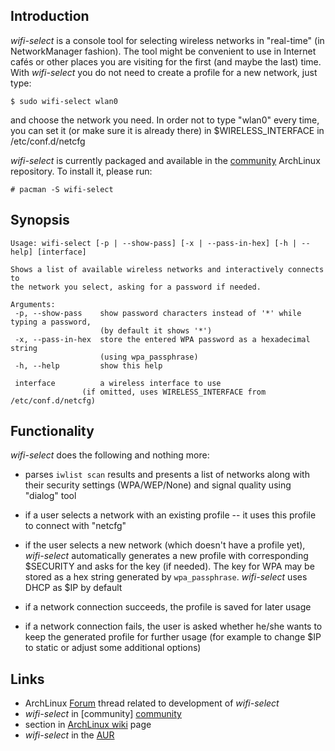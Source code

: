 ## Introduction

*wifi-select* is a console tool for selecting wireless networks in "real-time"
(in NetworkManager fashion). The tool might be convenient to use in Internet
cafés or other places you are visiting for the first (and maybe the last) time.
With *wifi-select* you do not need to create a profile for a new network, just
type:

    $ sudo wifi-select wlan0

and choose the network you need. In order not to type "wlan0" every time, you
can set it (or make sure it is already there) in $WIRELESS_INTERFACE in
/etc/conf.d/netcfg

*wifi-select* is currently packaged and available in the [community] ArchLinux
repository. To install it, please run:

    # pacman -S wifi-select

## Synopsis

    Usage: wifi-select [-p | --show-pass] [-x | --pass-in-hex] [-h | --help] [interface]

    Shows a list of available wireless networks and interactively connects to
    the network you select, asking for a password if needed.

    Arguments:
     -p, --show-pass    show password characters instead of '*' while typing a password,
                        (by default it shows '*')
     -x, --pass-in-hex  store the entered WPA password as a hexadecimal string
                        (using wpa_passphrase)
     -h, --help         show this help

     interface          a wireless interface to use
                    (if omitted, uses WIRELESS_INTERFACE from /etc/conf.d/netcfg)

## Functionality
    
*wifi-select* does the following and nothing more:

* parses `iwlist scan` results and presents a list of networks along with their
  security settings (WPA/WEP/None) and signal quality using "dialog" tool

* if a user selects a network with an existing profile -- it uses this profile to
  connect with "netcfg"

* if the user selects a new network (which doesn't have a profile yet),
  *wifi-select* automatically generates a new profile with corresponding $SECURITY
  and asks for the key (if needed). The key for WPA may be stored as a hex string
  generated by `wpa_passphrase`. *wifi-select* uses DHCP as $IP by default

* if a network connection succeeds, the profile is saved for later usage

* if a network connection fails, the user is asked whether he/she wants to keep the
  generated profile for further usage (for example to change $IP to static or
  adjust some additional options)

## Links

* ArchLinux [Forum][] thread related to development of *wifi-select*
* *wifi-select* in \[community\] [community][]
* section in [ArchLinux wiki][wiki] page
* *wifi-select* in the [AUR][]

[forum]:     https://bbs.archlinux.org/viewtopic.php?id=63973
[community]: http://www.archlinux.org/packages/community/any/wifi-select/
[wiki]:      https://wiki.archlinux.org/index.php/Netcfg#wifi-select
[aur]:       http://aur.archlinux.org/packages.php?ID=23471
